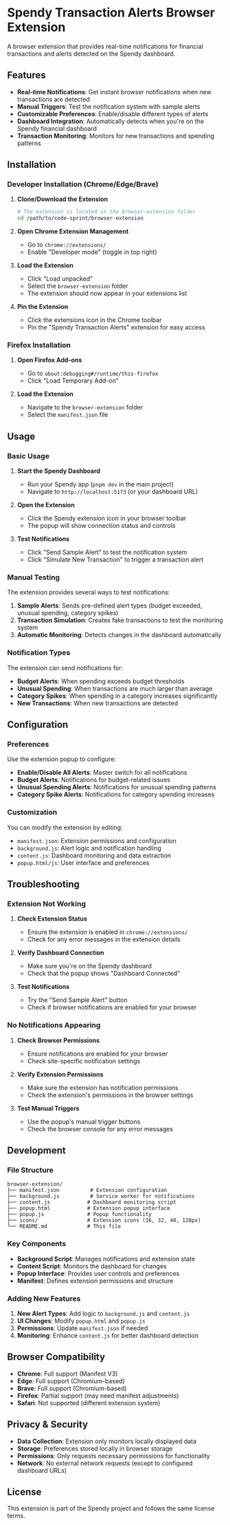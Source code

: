 # Spendy Transaction Alerts Browser Extension

A browser extension that provides real-time notifications for financial transactions and alerts detected on the Spendy dashboard.

## Features

- **Real-time Notifications**: Get instant browser notifications when new transactions are detected
- **Manual Triggers**: Test the notification system with sample alerts
- **Customizable Preferences**: Enable/disable different types of alerts
- **Dashboard Integration**: Automatically detects when you're on the Spendy financial dashboard
- **Transaction Monitoring**: Monitors for new transactions and spending patterns

## Installation

### Developer Installation (Chrome/Edge/Brave)

1. **Clone/Download the Extension**
   ```bash
   # The extension is located in the browser-extension folder
   cd /path/to/code-sprint/browser-extension
   ```

2. **Open Chrome Extension Management**
   - Go to `chrome://extensions/`
   - Enable "Developer mode" (toggle in top right)

3. **Load the Extension**
   - Click "Load unpacked"
   - Select the `browser-extension` folder
   - The extension should now appear in your extensions list

4. **Pin the Extension**
   - Click the extensions icon in the Chrome toolbar
   - Pin the "Spendy Transaction Alerts" extension for easy access

### Firefox Installation

1. **Open Firefox Add-ons**
   - Go to `about:debugging#/runtime/this-firefox`
   - Click "Load Temporary Add-on"

2. **Load the Extension**
   - Navigate to the `browser-extension` folder
   - Select the `manifest.json` file

## Usage

### Basic Usage

1. **Start the Spendy Dashboard**
   - Run your Spendy app (`pnpm dev` in the main project)
   - Navigate to `http://localhost:5173` (or your dashboard URL)

2. **Open the Extension**
   - Click the Spendy extension icon in your browser toolbar
   - The popup will show connection status and controls

3. **Test Notifications**
   - Click "Send Sample Alert" to test the notification system
   - Click "Simulate New Transaction" to trigger a transaction alert

### Manual Testing

The extension provides several ways to test notifications:

1. **Sample Alerts**: Sends pre-defined alert types (budget exceeded, unusual spending, category spikes)
2. **Transaction Simulation**: Creates fake transactions to test the monitoring system
3. **Automatic Monitoring**: Detects changes in the dashboard automatically

### Notification Types

The extension can send notifications for:

- **Budget Alerts**: When spending exceeds budget thresholds
- **Unusual Spending**: When transactions are much larger than average
- **Category Spikes**: When spending in a category increases significantly
- **New Transactions**: When new transactions are detected

## Configuration

### Preferences

Use the extension popup to configure:

- **Enable/Disable All Alerts**: Master switch for all notifications
- **Budget Alerts**: Notifications for budget-related issues
- **Unusual Spending Alerts**: Notifications for unusual spending patterns
- **Category Spike Alerts**: Notifications for category spending increases

### Customization

You can modify the extension by editing:

- `manifest.json`: Extension permissions and configuration
- `background.js`: Alert logic and notification handling
- `content.js`: Dashboard monitoring and data extraction
- `popup.html/js`: User interface and preferences

## Troubleshooting

### Extension Not Working

1. **Check Extension Status**
   - Ensure the extension is enabled in `chrome://extensions/`
   - Check for any error messages in the extension details

2. **Verify Dashboard Connection**
   - Make sure you're on the Spendy dashboard
   - Check that the popup shows "Dashboard Connected"

3. **Test Notifications**
   - Try the "Send Sample Alert" button
   - Check if browser notifications are enabled for your browser

### No Notifications Appearing

1. **Check Browser Permissions**
   - Ensure notifications are enabled for your browser
   - Check site-specific notification settings

2. **Verify Extension Permissions**
   - Make sure the extension has notification permissions
   - Check the extension's permissions in the browser settings

3. **Test Manual Triggers**
   - Use the popup's manual trigger buttons
   - Check the browser console for any error messages

## Development

### File Structure

```
browser-extension/
├── manifest.json          # Extension configuration
├── background.js          # Service worker for notifications
├── content.js            # Dashboard monitoring script
├── popup.html            # Extension popup interface
├── popup.js              # Popup functionality
├── icons/                # Extension icons (16, 32, 48, 128px)
└── README.md             # This file
```

### Key Components

- **Background Script**: Manages notifications and extension state
- **Content Script**: Monitors the dashboard for changes
- **Popup Interface**: Provides user controls and preferences
- **Manifest**: Defines extension permissions and structure

### Adding New Features

1. **New Alert Types**: Add logic to `background.js` and `content.js`
2. **UI Changes**: Modify `popup.html` and `popup.js`
3. **Permissions**: Update `manifest.json` if needed
4. **Monitoring**: Enhance `content.js` for better dashboard detection

## Browser Compatibility

- **Chrome**: Full support (Manifest V3)
- **Edge**: Full support (Chromium-based)
- **Brave**: Full support (Chromium-based)
- **Firefox**: Partial support (may need manifest adjustments)
- **Safari**: Not supported (different extension system)

## Privacy & Security

- **Data Collection**: Extension only monitors locally displayed data
- **Storage**: Preferences stored locally in browser storage
- **Permissions**: Only requests necessary permissions for functionality
- **Network**: No external network requests (except to configured dashboard URLs)

## License

This extension is part of the Spendy project and follows the same license terms.
